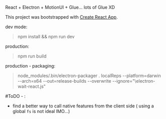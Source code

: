 React + Electron + MotionUI + Glue... lots of Glue XD


This project was bootstrapped with [Create React App](https://github.com/facebookincubator/create-react-app).


dev mode:
> npm install && npm run dev

production:
> npm run build

production - packaging:
> node_modules/.bin/electron-packager . localReps --platform=darwin --arch=x64  --out=release-builds --overwrite  --ignore="\electron-wait-react.js"



#ToDO - :
 - find a better way to call native features from the client side ( using a global `fs` is not ideal IMO...)
